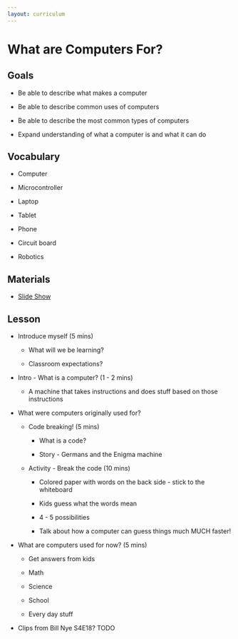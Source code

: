 ```yaml
---
layout: curriculum
---
```


# What are Computers For?

## Goals

* Be able to describe what makes a computer

* Be able to describe common uses of computers

* Be able to describe the most common types of computers

* Expand understanding of what a computer is and what it can do


## Vocabulary

* Computer

* Microcontroller

* Laptop

* Tablet

* Phone

* Circuit board

* Robotics


## Materials

* [Slide Show](https://docs.google.com/presentation/d/142CZUQFR5LM_zhoZVJRIN_JKHuuxgo2HrTgM3mE6aOg/edit?usp=sharing)

## Lesson


* Introduce myself (5 mins)

  * What will we be learning?

  * Classroom expectations?


* Intro - What is a computer? (1 - 2 mins)

  * A machine that takes instructions and does stuff based on those instructions

* What were computers originally used for?

  * Code breaking! (5 mins)

    * What is a code?

    * Story - Germans and the Enigma machine

  * Activity - Break the code (10 mins)

    * Colored paper with words on the back side - stick to the whiteboard

    * Kids guess what the words mean

    * 4 - 5 possibilities

    * Talk about how a computer can guess things much MUCH faster!

* What are computers used for now?  (5 mins)

  * Get answers from kids

  * Math

  * Science

  * School

  * Every day stuff

* Clips from Bill Nye S4E18? TODO
